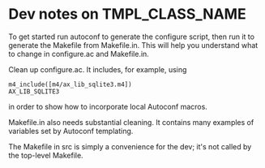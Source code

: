 # Dev notes on TMPL_CLASS_NAME

To get started run autoconf to generate the configure script, then run it
to generate the Makefile from Makefile.in. This will help you understand
what to change in configure.ac and Makefile.in.

Clean up configure.ac. It includes, for example, using

    m4_include([m4/ax_lib_sqlite3.m4])
    AX_LIB_SQLITE3

in order to show how to incorporate local Autoconf macros.

Makefile.in also needs substantial cleaning. It contains many examples of
variables set by Autoconf templating.

The Makefile in src is simply a convenience for the dev; it's not called by
the top-level Makefile.
